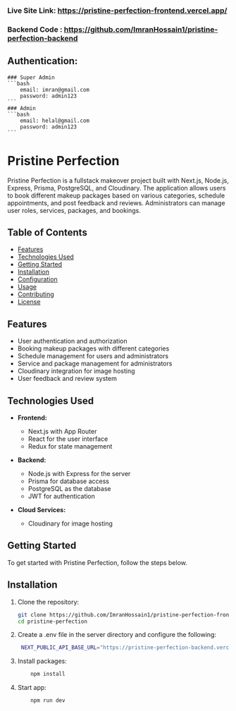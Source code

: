 ### Live Site Link: https://pristine-perfection-frontend.vercel.app/

### Backend Code : https://github.com/ImranHossain1/pristine-perfection-backend

## Authentication:

    ### Super Admin
    ```bash
        email: imran@gmail.com
        password: admin123
    ```
    ### Admin
    ```bash
        email: helal@gmail.com
        password: admin123
    ```

# Pristine Perfection

Pristine Perfection is a fullstack makeover project built with Next.js, Node.js, Express, Prisma, PostgreSQL, and Cloudinary. The application allows users to book different makeup packages based on various categories, schedule appointments, and post feedback and reviews. Administrators can manage user roles, services, packages, and bookings.

## Table of Contents

- [Features](#features)
- [Technologies Used](#technologies-used)
- [Getting Started](#getting-started)
- [Installation](#installation)
- [Configuration](#configuration)
- [Usage](#usage)
- [Contributing](#contributing)
- [License](#license)

## Features

- User authentication and authorization
- Booking makeup packages with different categories
- Schedule management for users and administrators
- Service and package management for administrators
- Cloudinary integration for image hosting
- User feedback and review system

## Technologies Used

- **Frontend:**

  - Next.js with App Router
  - React for the user interface
  - Redux for state management

- **Backend:**

  - Node.js with Express for the server
  - Prisma for database access
  - PostgreSQL as the database
  - JWT for authentication

- **Cloud Services:**
  - Cloudinary for image hosting

## Getting Started

To get started with Pristine Perfection, follow the steps below.

## Installation

1. Clone the repository:

   ```bash
   git clone https://github.com/ImranHossain1/pristine-perfection-frontend.git
   cd pristine-perfection
   ```

2. Create a .env file in the server directory and configure the following:

   ```bash
    NEXT_PUBLIC_API_BASE_URL="https://pristine-perfection-backend.vercel.app/api/v1"
   ```

3. Install packages:

   ```bash
       npm install
   ```

4. Start app:

   ```bash
       npm run dev
   ```
